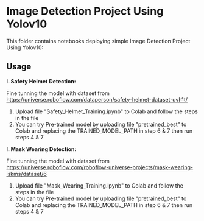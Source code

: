 # Image Detection Project Using Yolov10

This folder contains notebooks deploying simple Image Detection Project Using Yolov10:

## Usage

**I. Safety Helmet Detection:** 

Fine tunning the model with dataset from 
https://universe.roboflow.com/dataperson/safety-helmet-dataset-uvh1t/

1. Upload file "Safety_Helmet_Training.ipynb" to Colab and follow the steps in the file
2. You can try Pre-trained model by uploading file "pretrained_best" to Colab and replacing the TRAINED_MODEL_PATH in step 6 & 7 then run steps 4 & 7

**I. Mask Wearing Detection:** 

Fine tunning the model with dataset from 
https://universe.roboflow.com/roboflow-universe-projects/mask-wearing-iskms/dataset/6

1. Upload file "Mask_Wearing_Training.ipynb" to Colab and follow the steps in the file
2. You can try Pre-trained model by uploading file "pretrained_best" to Colab and replacing the TRAINED_MODEL_PATH in step 6 & 7 then run steps 4 & 7
